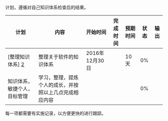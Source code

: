 计划，遵循对自己知识体系检查后的结果。

|计划|内容|开始时间|完成时间|预期时间|状态|输出|
|---|---|---|---|---|---|---|
| [整理知识体系] [2] |整理关于软件的知识体系|2016年12月30日||10天|0%||
|知识体系，敏捷个人，目标管理|学习，整理，提炼个人的成长，并按照以上几点完成相应内容||||0%||

每一项都需要有实施记录，以方便更快的进行跟踪。

[1]: 1.整理知识体系/README.md "整理知识体系"
[2]: https://serverless.com/ "serverless"